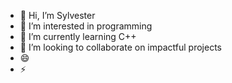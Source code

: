 - 👋 Hi, I’m Sylvester 
- 👀 I’m interested in programming 
- 🌱 I’m currently learning C++
- 💞️ I’m looking to collaborate on impactful projects
- 😄
- ⚡ 

<!---
Mckojans/Mckojans is a ✨ special ✨ repository because its `README.md` (this file) appears on your GitHub profile.
You can click the Preview link to take a look at your changes.
--->
